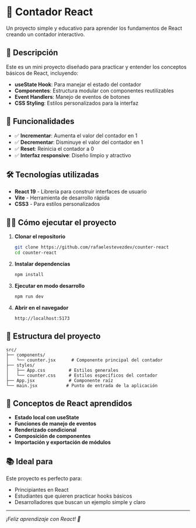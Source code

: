 # 🔢 Contador React

Un proyecto simple y educativo para aprender los fundamentos de React creando un contador interactivo.

## 📝 Descripción

Este es un mini proyecto diseñado para practicar y entender los conceptos básicos de React, incluyendo:

- **useState Hook**: Para manejar el estado del contador
- **Componentes**: Estructura modular con componentes reutilizables
- **Event Handlers**: Manejo de eventos de botones
- **CSS Styling**: Estilos personalizados para la interfaz

## 🚀 Funcionalidades

- ✅ **Incrementar**: Aumenta el valor del contador en 1
- ✅ **Decrementar**: Disminuye el valor del contador en 1
- ✅ **Reset**: Reinicia el contador a 0
- ✅ **Interfaz responsive**: Diseño limpio y atractivo

## 🛠️ Tecnologías utilizadas

- **React 19** - Librería para construir interfaces de usuario
- **Vite** - Herramienta de desarrollo rápida
- **CSS3** - Para estilos personalizados

## 🏃‍♂️ Cómo ejecutar el proyecto

1. **Clonar el repositorio**

   ```bash
   git clone https://github.com/rafaelestevezdev/counter-react
   cd counter-react
   ```

2. **Instalar dependencias**

   ```bash
   npm install
   ```

3. **Ejecutar en modo desarrollo**

   ```bash
   npm run dev
   ```

4. **Abrir en el navegador**
   ```
   http://localhost:5173
   ```

## 📁 Estructura del proyecto

```
src/
├── components/
│   └── counter.jsx      # Componente principal del contador
├── styles/
│   ├── App.css         # Estilos generales
│   └── counter.css     # Estilos específicos del contador
├── App.jsx             # Componente raíz
└── main.jsx           # Punto de entrada de la aplicación
```

## 🎯 Conceptos de React aprendidos

- **Estado local con useState**
- **Funciones de manejo de eventos**
- **Renderizado condicional**
- **Composición de componentes**
- **Importación y exportación de módulos**

## 📚 Ideal para

Este proyecto es perfecto para:

- Principiantes en React
- Estudiantes que quieren practicar hooks básicos
- Desarrolladores que buscan un ejemplo simple y claro

---

_¡Feliz aprendizaje con React! 🎉_
